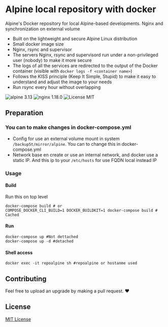 # Alpine local repository with docker
Alpine's Docker repository for local Alpine-based developments. Nginx and synchronization on external volume

* Built on the lightweight and secure Alpine Linux distribution
* Small docker image size
* Nginx, rsync and supervisor
* The servers Nginx, rsync and supervisord run under a non-privileged user (nobody) to make it more secure
* The logs of all the services are redirected to the output of the Docker container (visible with `docker logs -f <container name>`)
* Follows the KISS principle (Keep It Simple, Stupid) to make it easy to understand and adjust the image to your needs 
* Run rsync every hour without overlapping

![alpine 3.13](https://img.shields.io/badge/alpine-3.13-brightgreen.svg)
![nginx 1.18.0](https://img.shields.io/badge/nginx-1.18-brightgreen.svg)
![License MIT](https://img.shields.io/badge/license-MIT-blue.svg)

## Preparation
###  You can to make changes in docker-compose.yml
- Config for use an external volume mount in system `/backup5t/mirror/alpine`. You can to change this in docker-compose.yml
- Network base en create or use an internal network, and docker use a static IP. And this ip to your `/etc/hosts` for use FQDN local instead IP 

### Usage
#### Build 
Run this on top level
```
docker-compose build # or
COMPOSE_DOCKER_CLI_BUILD=1 DOCKER_BUILDKIT=1 docker-compose build # Cached
```
#### Run
```
docker-compose up #Not dettached
docker-compose up -d #detached
```

#### Shell access
```
docker exec -it repoalpine sh #repoalpine or hostanme used
```

## Contributing
Feel free to upload an upgrade by making a pull request. :heart: 

## License 
[MIT License](https://gitlab.castris.com/root/alpine-mirror/-/blob/master/LICENSE)
